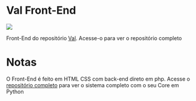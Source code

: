 # Val Front-End
![](https://img.shields.io/github/contributors/Val-Assistant/Val-Front-End)

Front-End do repositório [Val](https://github.com/Val-Assistant/Val-Core). Acesse-o para ver o repositório completo

# Notas
O Front-End é feito em HTML CSS com back-end direto em php. Acesse o [repositório completo](https://github.com/Val-Assistant/Val-Core) para ver o sistema completo com o seu Core em Python


